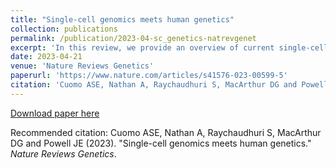 ```yaml
---
title: "Single-cell genomics meets human genetics"
collection: publications
permalink: /publication/2023-04-sc_genetics-natrevgenet
excerpt: 'In this review, we provide an overview of current single-cell genetic studies and explore future challenges and opportunities for the field.'
date: 2023-04-21
venue: 'Nature Reviews Genetics'
paperurl: 'https://www.nature.com/articles/s41576-023-00599-5'
citation: 'Cuomo ASE, Nathan A, Raychaudhuri S, MacArthur DG and Powell JE (2023). &quot;Single-cell genomics meets human genetics.&quot; <i>Nature Reviews Genetics</i>.'
---
```


[Download paper here](http://annacuomo.github.io/files/s41576-023-00599-5.pdf)

Recommended citation: Cuomo ASE, Nathan A, Raychaudhuri S, MacArthur DG and Powell JE (2023). "Single-cell genomics meets human genetics." <i>Nature Reviews Genetics</i>.
